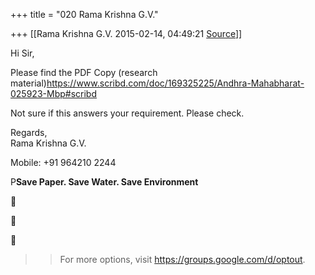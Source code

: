 +++
title = "020 Rama Krishna G.V."

+++
[[Rama Krishna G.V.	2015-02-14, 04:49:21 [Source](https://groups.google.com/g/samskrita/c/Ok69FE-k2hU)]]



Hi Sir,

  

Please find the PDF Copy (research material)<https://www.scribd.com/doc/169325225/Andhra-Mahabharat-025923-Mbp#scribd>

Not sure if this answers your requirement. Please check.

  

Regards,  
Rama Krishna G.V.

Mobile: +91 964210 2244

  

P**Save Paper. Save Water. Save Environment**

  







> 
> > 
> > For more options, visit <https://groups.google.com/d/optout>.  
> > 
> > 

  


